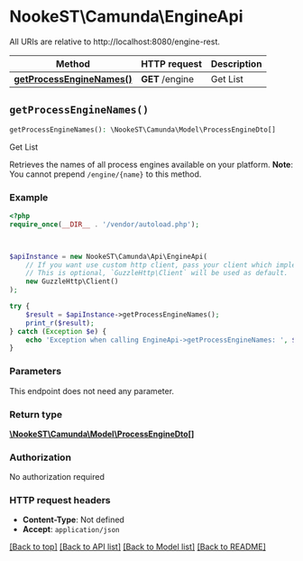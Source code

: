 # NookeST\Camunda\EngineApi

All URIs are relative to http://localhost:8080/engine-rest.

Method | HTTP request | Description
------------- | ------------- | -------------
[**getProcessEngineNames()**](EngineApi.md#getProcessEngineNames) | **GET** /engine | Get List


## `getProcessEngineNames()`

```php
getProcessEngineNames(): \NookeST\Camunda\Model\ProcessEngineDto[]
```

Get List

Retrieves the names of all process engines available on your platform. **Note**: You cannot prepend `/engine/{name}` to this method.

### Example

```php
<?php
require_once(__DIR__ . '/vendor/autoload.php');



$apiInstance = new NookeST\Camunda\Api\EngineApi(
    // If you want use custom http client, pass your client which implements `GuzzleHttp\ClientInterface`.
    // This is optional, `GuzzleHttp\Client` will be used as default.
    new GuzzleHttp\Client()
);

try {
    $result = $apiInstance->getProcessEngineNames();
    print_r($result);
} catch (Exception $e) {
    echo 'Exception when calling EngineApi->getProcessEngineNames: ', $e->getMessage(), PHP_EOL;
}
```

### Parameters

This endpoint does not need any parameter.

### Return type

[**\NookeST\Camunda\Model\ProcessEngineDto[]**](../Model/ProcessEngineDto.md)

### Authorization

No authorization required

### HTTP request headers

- **Content-Type**: Not defined
- **Accept**: `application/json`

[[Back to top]](#) [[Back to API list]](../../README.md#endpoints)
[[Back to Model list]](../../README.md#models)
[[Back to README]](../../README.md)
